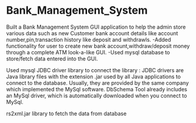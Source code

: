 # Bank_Management_System
Built a Bank Management System GUI application to help the admin store various data such as new Customer bank account details like account number,pin,transaction history like deposit and withdrawls. -Added functionality for user to create new bank account,withdraw/deposit money through a complete ATM look-a-like GUI. -Used mysql database to store/fetch data entered into the GUI.

Used mysql JDBC driver library to connect the library : JDBC drivers are Java library files with the extension .jar used by all Java applications to connect to the database. Usually, they are provided by the same company which implemented the MySql software. DbSchema Tool already includes an MySql driver, which is automatically downloaded when you connect to MySql.

rs2xml.jar library to fetch the data from database

